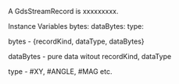 A GdsStreamRecord is xxxxxxxxx.

Instance Variables
	bytes:		<ByteArray>
	dataBytes:		<ByteArray>
	type:		<Symbol>

bytes
	- {recordKind, dataType, dataBytes}

dataBytes
	- pure data witout recordKind, dataType

type
	- #XY, #ANGLE, #MAG etc. 
